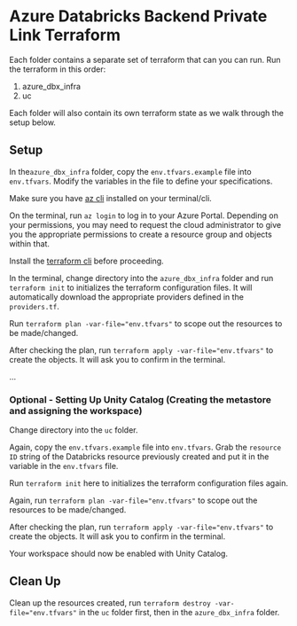 # Azure Databricks Backend Private Link Terraform

Each folder contains a separate set of terraform that can you can run.
Run the terraform in this order:

1. azure_dbx_infra
2. uc

Each folder will also contain its own terraform state as we walk through the setup below.

## Setup

In the```azure_dbx_infra``` folder, copy the ```env.tfvars.example``` file into ```env.tfvars```. Modify the variables in the file to define your specifications. 

Make sure you have [az cli](https://learn.microsoft.com/en-us/cli/azure/install-azure-cli) installed on your terminal/cli.

On the terminal, run ```az login``` to log in to your Azure Portal. Depending on your permissions, you may need to request the cloud administrator to give you the appropriate permissions to create a resource group and objects within that.

Install the [terraform cli](https://developer.hashicorp.com/terraform/install) before proceeding.

In the terminal, change directory into the ```azure_dbx_infra``` folder and run ```terraform init``` to initializes the terraform configuration files. It will automatically download the appropriate providers defined in the ```providers.tf```. 

Run ```terraform plan -var-file="env.tfvars"``` to scope out the resources to be made/changed. 

After checking the plan, run ```terraform apply -var-file="env.tfvars"``` to create the objects. It will ask you to confirm in the terminal.

...

### Optional - Setting Up Unity Catalog (Creating the metastore and assigning the workspace)



Change directory into the ```uc``` folder.

Again, copy the ```env.tfvars.example``` file into ```env.tfvars```. Grab the ```resource ID``` string of the Databricks resource previously created and put it in the variable in the ```env.tfvars``` file. 

Run ```terraform init``` here to initializes the terraform configuration files again. 

Again, run ```terraform plan -var-file="env.tfvars"``` to scope out the resources to be made/changed. 

After checking the plan, run ```terraform apply -var-file="env.tfvars"``` to create the objects. It will ask you to confirm in the terminal.

Your workspace should now be enabled with Unity Catalog.

## Clean Up

Clean up the resources created, run ```terraform destroy -var-file="env.tfvars"``` in the ```uc``` folder first, then in the ```azure_dbx_infra``` folder. 